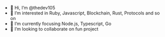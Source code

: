 - 👋 Hi, I’m @thedev105
- 👀 I’m interested in Ruby, Javascript, Blockchain, Rust, Protocols and so on
- 🌱 I’m currently focusing Node.js, Typescript, Go
- 💞️ I’m looking to collaborate on fun project

<!---
thedev105/thedev105 is a ✨ special ✨ repository because its `README.md` (this file) appears on your GitHub profile.
You can click the Preview link to take a look at your changes.
--->
